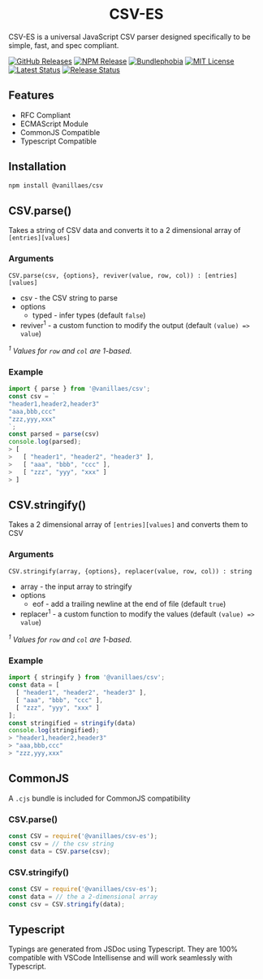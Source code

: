 <h1 align="center">CSV-ES</h1>

CSV-ES is a universal JavaScript CSV parser designed specifically to be simple, fast, and spec compliant.

[![GitHub Releases](https://badgen.net/github/tag/vanillaes/csv)](https://github.com/vanillaes/csv/releases)
[![NPM Release](https://badgen.net/npm/v/@vanillaes/csv)](https://www.npmjs.com/package/@vanillaes/csv)
[![Bundlephobia](https://badgen.net/bundlephobia/minzip/@vanillaes/csv)](https://bundlephobia.com/result?p=@vanillaes/csv)
[![MIT License](https://badgen.net/github/license/vanillaes/csv)](https://raw.githubusercontent.com/vanillaes/csv/master/LICENSE)
[![Latest Status](https://github.com/vanillaes/csv/workflows/Latest/badge.svg)](https://github.com/vanillaes/csv/actions)
[![Release Status](https://github.com/vanillaes/csv/workflows/Release/badge.svg)](https://github.com/vanillaes/csv/actions)

## Features

- RFC Compliant
- ECMAScript Module
- CommonJS Compatible
- Typescript Compatible

## Installation

```sh
npm install @vanillaes/csv
```

## CSV.parse()

Takes a string of CSV data and converts it to a 2 dimensional array of `[entries][values]`

### Arguments

```CSV.parse(csv, {options}, reviver(value, row, col)) : [entries][values]```

- csv - the CSV string to parse
- options
  - typed - infer types (default `false`)
- reviver<sup>1</sup> - a custom function to modify the output (default `(value) => value`)

*<sup>1</sup> Values for `row` and `col` are 1-based.*

### Example

```javascript
import { parse } from '@vanillaes/csv';
const csv = `
"header1,header2,header3"
"aaa,bbb,ccc"
"zzz,yyy,xxx"
`;
const parsed = parse(csv)
console.log(parsed);
> [
>   [ "header1", "header2", "header3" ],
>   [ "aaa", "bbb", "ccc" ],
>   [ "zzz", "yyy", "xxx" ]
> ]
```

## CSV.stringify()

Takes a 2 dimensional array of `[entries][values]` and converts them to CSV

### Arguments

```CSV.stringify(array, {options}, replacer(value, row, col)) : string```

- array - the input array to stringify
- options
  - eof - add a trailing newline at the end of file (default `true`)
- replacer<sup>1</sup> - a custom function to modify the values (default `(value) => value`)

*<sup>1</sup> Values for `row` and `col` are 1-based.*

### Example

```javascript
import { stringify } from '@vanillaes/csv';
const data = [
  [ "header1", "header2", "header3" ],
  [ "aaa", "bbb", "ccc" ],
  [ "zzz", "yyy", "xxx" ]
];
const stringified = stringify(data)
console.log(stringified);
> "header1,header2,header3"
> "aaa,bbb,ccc"
> "zzz,yyy,xxx"
```

## CommonJS

A `.cjs` bundle is included for CommonJS compatibility 

### CSV.parse()

```javascript
const CSV = require('@vanillaes/csv-es');
const csv = // the csv string
const data = CSV.parse(csv);
```

### CSV.stringify()

```javascript
const CSV = require('@vanillaes/csv-es');
const data = // the a 2-dimensional array
const csv = CSV.stringify(data);
```

## Typescript

Typings are generated from JSDoc using Typescript. They are 100% compatible with VSCode Intellisense and will work seamlessly with Typescript.